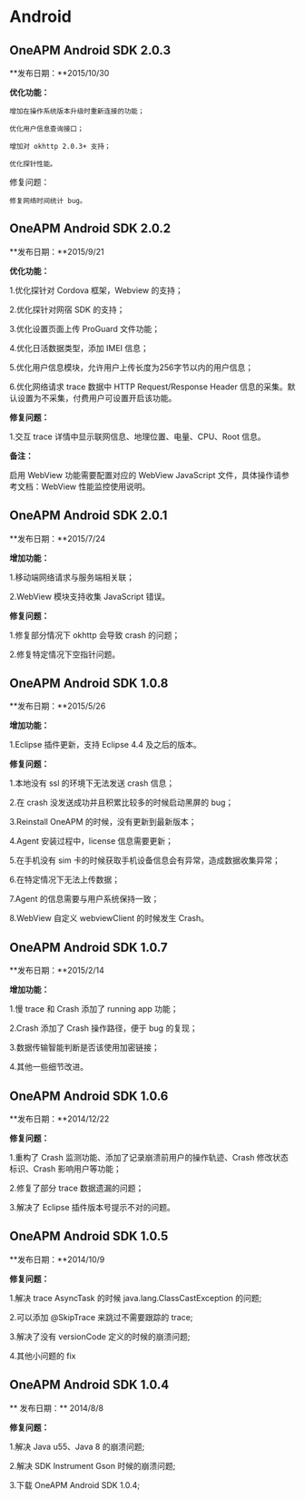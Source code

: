 # Android

## OneAPM Android SDK 2.0.3

**发布日期：**2015/10/30

**优化功能：**

    增加在操作系统版本升级时重新连接的功能；

    优化用户信息查询接口；

    增加对 okhttp 2.0.3+ 支持；

    优化探针性能。

修复问题：

    修复网络时间统计 bug。

## OneAPM Android SDK 2.0.2

**发布日期：**2015/9/21

**优化功能：**

1.优化探针对 Cordova 框架，Webview 的支持；

2.优化探针对网宿 SDK 的支持；

3.优化设置页面上传 ProGuard 文件功能；

4.优化日活数据类型，添加 IMEI 信息；

5.优化用户信息模块，允许用户上传长度为256字节以内的用户信息；

6.优化网络请求 trace 数据中 HTTP Request/Response Header 信息的采集。默认设置为不采集，付费用户可设置开启该功能。

**修复问题：**

1.交互 trace 详情中显示联网信息、地理位置、电量、CPU、Root 信息。

**备注：**

启用 WebView 功能需要配置对应的 WebView JavaScript 文件，具体操作请参考文档：WebView 性能监控使用说明。

## OneAPM Android SDK 2.0.1

**发布日期：**2015/7/24

**增加功能：**

1.移动端网络请求与服务端相关联；

2.WebView 模块支持收集 JavaScript 错误。

**修复问题：**

1.修复部分情况下 okhttp 会导致 crash 的问题；

2.修复特定情况下空指针问题。

## OneAPM Android SDK 1.0.8

**发布日期：**2015/5/26

**增加功能：**

1.Eclipse 插件更新，支持 Eclipse 4.4 及之后的版本。

**修复问题：**

1.本地没有 ssl 的环境下无法发送 crash 信息；

2.在 crash 没发送成功并且积累比较多的时候启动黑屏的 bug；

3.Reinstall OneAPM 的时候，没有更新到最新版本；

4.Agent 安装过程中，license 信息需要更新；

5.在手机没有 sim 卡的时候获取手机设备信息会有异常，造成数据收集异常；

6.在特定情况下无法上传数据；

7.Agent 的信息需要与用户系统保持一致；

8.WebView 自定义 webviewClient 的时候发生 Crash。

## OneAPM Android SDK 1.0.7

**发布日期：**2015/2/14

**增加功能：**

1.慢 trace 和 Crash 添加了 running app 功能；

2.Crash 添加了 Crash 操作路径，便于 bug 的复现；

3.数据传输智能判断是否该使用加密链接；

4.其他一些细节改进。 

## OneAPM Android SDK 1.0.6

**发布日期：**2014/12/22

**修复问题：**

1.重构了 Crash 监测功能、添加了记录崩溃前用户的操作轨迹、Crash 修改状态标识、Crash 影响用户等功能；

2.修复了部分 trace 数据遗漏的问题；

3.解决了 Eclipse 插件版本号提示不对的问题。

## OneAPM Android SDK 1.0.5

**发布日期：**2014/10/9

**修复问题：**

1.解决 trace AsyncTask 的时候 java.lang.ClassCastException 的问题;

2.可以添加 @SkipTrace 来跳过不需要跟踪的 trace;

3.解决了没有 versionCode 定义的时候的崩溃问题;

4.其他小问题的 fix 

## OneAPM Android SDK 1.0.4

** 发布日期：**
2014/8/8

**修复问题：**

1.解决 Java u55、Java 8 的崩溃问题;

2.解决 SDK Instrument Gson 时候的崩溃问题;

3.下载 OneAPM Android SDK 1.0.4;